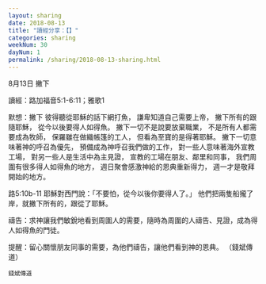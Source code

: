 ```yaml
---
layout: sharing
date: 2018-08-13
title: "讀經分享：【】"
categories: sharing
weekNum: 30
dayNum: 1
permalink: /sharing/2018-08-13-sharing.html
---
```

8月13日 撇下

讀經：路加福音5:1-6:11；雅歌1

默想：撇下
彼得聽從耶穌的話下網打魚，
謙卑知道自己需要上帝，
撇下所有的跟隨耶穌，
從今以後要得人如得魚。 
撇下一切不是說要放棄職業，
不是所有人都需要成為牧師，
保羅雖在做織帳篷的工人，
但看為至寶的是得著耶穌。
撇下一切意味著神的呼召為優先，
預備成為神呼召我們做的工作，
對一些人意味著海外宣教工場，
對另一些人是生活中為主見證，
宣教的工場在朋友、鄰里和同事，
我們周圍有很多得人如得魚的地方，
週日聚會感激神給的恩典重新得力，
週一才是敬拜開始的地方。

路5:10b-11 耶穌對西門說：「不要怕，從今以後你要得人了。」 他們把兩隻船攏了岸，就撇下所有的，跟從了耶穌。

禱告：求神讓我們敏銳地看到周圍人的需要，隨時為周圍的人禱告、見證，成為得人如得魚的門徒。

提醒：留心關懷朋友同事的需要，為他們禱告，讓他們看到神的恩典。
（錢斌傳道）

`錢斌傳道`
